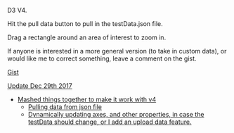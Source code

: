 D3 V4.

Hit the pull data button to pull in the testData.json file. 

Drag a rectangle around an area of interest to zoom in.

If anyone is interested in a more general version (to take in custom data), or would like me to correct something, leave a comment on the gist.

<a href="https://gist.github.com/jroetman/9b4c0599a4996edef0ab">Gist</href>

Update Dec 29th 2017
  - Mashed things together to make it work with v4
    - Pulling data from json file
    - Dynamically updating axes, and other properties, in case the testData should change, or I add an upload data feature.
     